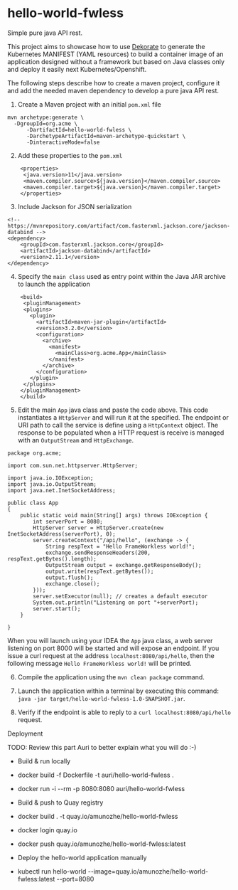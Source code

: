 # hello-world-fwless

Simple pure java API rest.

This project aims to showcase how to use [Dekorate](dekorate.io) to generate the Kubernetes MANIFEST (YAML resources) 
to build a container image of an application designed without a framework but based on Java classes only and 
deploy it easily next Kubernetes/Openshift.

The following steps describe how to create a maven project, configure it and add the needed maven dependency to develop
a pure java API rest.

1. Create a Maven project with an initial `pom.xml` file
```
mvn archetype:generate \
  -DgroupId=org.acme \
      -DartifactId=hello-world-fwless \
      -DarchetypeArtifactId=maven-archetype-quickstart \
      -DinteractiveMode=false

```
2. Add these properties to the `pom.xml`
```
    <properties>
     <java.version>11</java.version>
     <maven.compiler.source>${java.version}</maven.compiler.source>
     <maven.compiler.target>${java.version}</maven.compiler.target>
    </properties>
```
3. Include Jackson for JSON serialization
```
<!-- https://mvnrepository.com/artifact/com.fasterxml.jackson.core/jackson-databind -->
<dependency>
    <groupId>com.fasterxml.jackson.core</groupId>
    <artifactId>jackson-databind</artifactId>
    <version>2.11.1</version>
</dependency>
```
4. Specify the `main class` used as entry point within the Java JAR archive to launch the application
``` 
    <build>
     <pluginManagement>
     <plugins>
       <plugin>
         <artifactId>maven-jar-plugin</artifactId>
         <version>3.2.0</version>
         <configuration>
           <archive>
             <manifest>
               <mainClass>org.acme.App</mainClass>
             </manifest>
           </archive>
         </configuration>
       </plugin>
     </plugins>
    </pluginManagement>
    </build>
```
5. Edit the main `App` java class and paste the code above. This code instantiates a `HttpServer` and will run it at the specified. 
   The endpoint or URI path to call the service is define using a `HttpContext` object. The response to be populated when a HTTP request
   is receive is managed with an `OutputStream` and `HttpExchange`.
```
package org.acme;

import com.sun.net.httpserver.HttpServer;

import java.io.IOException;
import java.io.OutputStream;
import java.net.InetSocketAddress;

public class App 
{
    public static void main(String[] args) throws IOException {
        int serverPort = 8080;
        HttpServer server = HttpServer.create(new InetSocketAddress(serverPort), 0);
        server.createContext("/api/hello", (exchange -> {
            String respText = "Hello FrameWorkless world!";
            exchange.sendResponseHeaders(200, respText.getBytes().length);
            OutputStream output = exchange.getResponseBody();
            output.write(respText.getBytes());
            output.flush();
            exchange.close();
        }));
        server.setExecutor(null); // creates a default executor
        System.out.println("Listening on port "+serverPort);
        server.start();
    }

}
```
When you will launch using your IDEA the `App` java class, a web server listening on port 8000 will be started and will expose
an endpoint. If you issue a curl request at the address `localhost:8080/api/hello`, then the following message `Hello FrameWorkless world!`
will be printed.

6. Compile the application using the `mvn clean package` command.

7. Launch the application within a terminal by executing this command: `java -jar target/hello-world-fwless-1.0-SNAPSHOT.jar`.

8. Verify if the endpoint is able to reply to a `curl localhost:8080/api/hello` request.

Deployment

TODO: Review this part Auri to better explain what you will do :-)

- Build & run locally
- docker build -f Dockerfile -t auri/hello-world-fwless .
- docker run -i --rm -p 8080:8080 auri/hello-world-fwless

- Build & push to Quay registry
- docker build . -t quay.io/amunozhe/hello-world-fwless
- docker login quay.io
- docker push quay.io/amunozhe/hello-world-fwless:latest

- Deploy the hello-world application manually
- kubectl run hello-world --image=quay.io/amunozhe/hello-world-fwless:latest --port=8080



